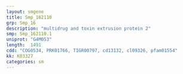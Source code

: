 ```yaml
---
layout: smgene
title: Smp_162110
grp: Smp_16
description: "multidrug and toxin extrusion protein 2"
smp: Smp_162110.1
uniprot: "G4M053"
length:  1491
cdd: "COG0534, PRK01766, TIGR00797, cd13132, cl09326, pfam01554"
kk: K03327
categories: sm
---
```

